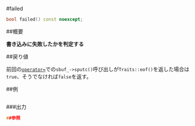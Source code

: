 #failed
```cpp
bool failed() const noexcept;
```

##概要

<b>書き込みに失敗したかを判定する</b>


##戻り値

前回の[`operator=`](/reference/iterator/ostreambuf_iterator/op_assign)での`sbuf_->sputc()`呼び出しが`Traits::eof()`を返した場合は`true`、そうでなければ`false`を返す。


##例

```cpp
```

###出力

```cpp
##参照
```
